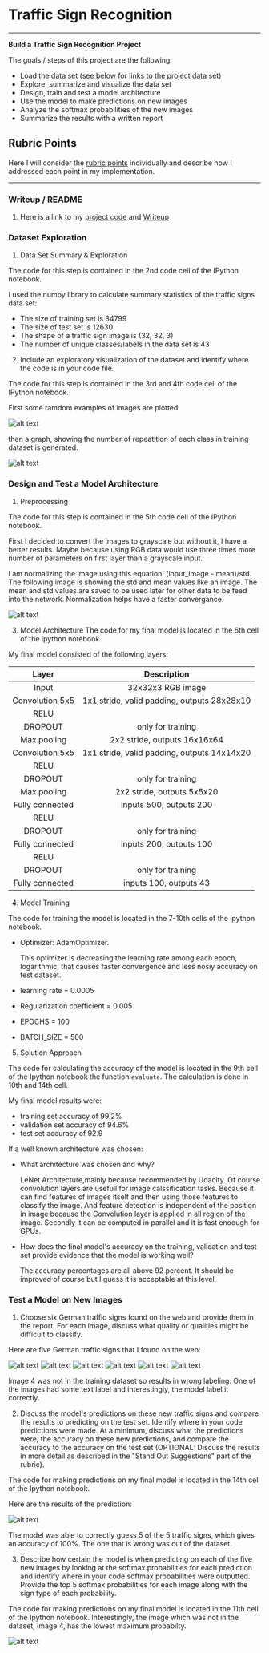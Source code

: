 # **Traffic Sign Recognition** 
---

**Build a Traffic Sign Recognition Project**

The goals / steps of this project are the following:
* Load the data set (see below for links to the project data set)
* Explore, summarize and visualize the data set
* Design, train and test a model architecture
* Use the model to make predictions on new images
* Analyze the softmax probabilities of the new images
* Summarize the results with a written report


[//]: # (Image References)

[image1]: ./examples/samples.png "Exapmle of Images"
[image2]: ./examples/data_summary.png "Visualization"
[image3]: ./examples/mean_std.png "Mean and std of the images"
[image4]: ./exapmles_from_internet/1.jpg "Traffic Sign 1"
[image5]: ./exapmles_from_internet/2.jpg "Traffic Sign 2"
[image6]: ./exapmles_from_internet/3.jpg "Traffic Sign 3"
[image7]: ./exapmles_from_internet/4.jpg "Traffic Sign 4"
[image8]: ./exapmles_from_internet/5.jpg "Traffic Sign 5"
[image9]: ./exapmles_from_internet/6.jpg "Traffic Sign 9"
[image10]: ./examples/img_pred.png "Prediction of new images"
[image11]: ./examples/img_pred_prob.png "Probabilties of new images"

## Rubric Points
Here I will consider the [rubric points](https://review.udacity.com/#!/rubrics/481/view) individually and describe how I addressed each point in my implementation.  

---
### Writeup / README

1. Here is a link to my [project code](https://github.com/yosoufe/CarND-Traffic-Sign-Classifier-Project/blob/master/Traffic_Sign_Classifier.ipynb) and [Writeup](https://github.com/yosoufe/CarND-Traffic-Sign-Classifier-Project/blob/master/writeup.md)

### Dataset Exploration

1. Data Set Summary & Exploration

The code for this step is contained in the 2nd code cell of the IPython notebook.  

I used the numpy library to calculate summary statistics of the traffic
signs data set:

* The size of training set is 34799
* The size of test set is 12630
* The shape of a traffic sign image is (32, 32, 3)
* The number of unique classes/labels in the data set is 43

2. Include an exploratory visualization of the dataset and identify where the code is in your code file.

The code for this step is contained in the 3rd and 4th code cell of the IPython notebook. 

First some ramdom examples of images are plotted.

![alt text][image1]

then a graph, showing the number of repeatition of each class in training dataset is generated.

![alt text][image2]

### Design and Test a Model Architecture

1. Preprocessing

The code for this step is contained in the 5th code cell of the IPython notebook.

First I decided to convert the images to grayscale but without it, I have a better results. Maybe because using RGB data would use three times more number of parameters on first layer than a grayscale input.

I am normalizing the image using this equation: (input_image - mean)/std. The following image is showing the std and mean values like an image. The mean and std values are saved to be used later for other data to be feed into the network. Normalization helps have a faster convergance.

![alt text][image3]

3. Model Architecture
The code for my final model is located in the 6th cell of the ipython notebook. 

My final model consisted of the following layers:

| Layer         		|     Description	        					| 
|:---------------------:|:---------------------------------------------:| 
| Input         		| 32x32x3 RGB image   							| 
| Convolution 5x5     	| 1x1 stride, valid padding, outputs 28x28x10 	|
| RELU					|												|
| DROPOUT					|	only for training											|
| Max pooling	      	| 2x2 stride,  outputs 16x16x64 				|
| Convolution 5x5	    | 1x1 stride, valid padding, outputs 14x14x20	|
| RELU					|												|
| DROPOUT					|	only for training											|
| Max pooling	      	| 2x2 stride,  outputs 5x5x20 				|
| Fully connected		| inputs 500, outputs 200									|
| RELU					|												|
| DROPOUT					|	only for training											|
| Fully connected		| inputs 200, outputs 100									|
| RELU					|												|
| DROPOUT					|	only for training											|
| Fully connected		| inputs 100, outputs 43									|
 


4. Model Training

The code for training the model is located in the 7-10th cells of the ipython notebook. 

* Optimizer: AdamOptimizer.

   This optimizer is decreasing the learning rate among each epoch, logarithmic, that causes faster convergence and less nosiy accuracy on test dataset.

* learning rate = 0.0005
* Regularization coefficient = 0.005
* EPOCHS = 100
* BATCH_SIZE = 500

5. Solution Approach

The code for calculating the accuracy of the model is located in the 9th cell of the Ipython notebook the function `evaluate`. The calculation is done in 10th and 14th cell.

My final model results were:
* training set accuracy of 99.2%
* validation set accuracy of 94.6% 
* test set accuracy of 92.9

If a well known architecture was chosen:
* What architecture was chosen and why?

   LeNet Architecture,mainly because recommended by Udacity. Of course convolution layers are usefull for image calssification tasks. Because it can find features of images itself and then using those features to classify the image. And feature detection is independent of the position in image because the Convolution layer is applied in all region of the image. Secondly it can be computed in parallel and it is fast enoough for GPUs.
   
* How does the final model's accuracy on the training, validation and test set provide evidence that the model is working well?

   The accuracy percentages are all above 92 percent. It should be improved of course but I guess it is acceptable at this level.
 

### Test a Model on New Images

1. Choose six German traffic signs found on the web and provide them in the report. For each image, discuss what quality or qualities might be difficult to classify.

Here are five German traffic signs that I found on the web:

![alt text][image4] ![alt text][image5] ![alt text][image6] 
![alt text][image7] ![alt text][image8] ![alt text][image9]

Image 4 was not in the training dataset so results in wrong labeling. One of the images had some text label and interestingly, the model label it correctly.

2. Discuss the model's predictions on these new traffic signs and compare the results to predicting on the test set. Identify where in your code predictions were made. At a minimum, discuss what the predictions were, the accuracy on these new predictions, and compare the accuracy to the accuracy on the test set (OPTIONAL: Discuss the results in more detail as described in the "Stand Out Suggestions" part of the rubric).

The code for making predictions on my final model is located in the 14th cell of the Ipython notebook.

Here are the results of the prediction:

![alt text][image10]


The model was able to correctly guess 5 of the 5 traffic signs, which gives an accuracy of 100%. The one that is wrong was out of the dataset.

3. Describe how certain the model is when predicting on each of the five new images by looking at the softmax probabilities for each prediction and identify where in your code softmax probabilities were outputted. Provide the top 5 softmax probabilities for each image along with the sign type of each probability.

The code for making predictions on my final model is located in the 11th cell of the Ipython notebook. Interestingly, the image which was not in the dataset, image 4, has the lowest maximum probabilty.

![alt text][image11]
